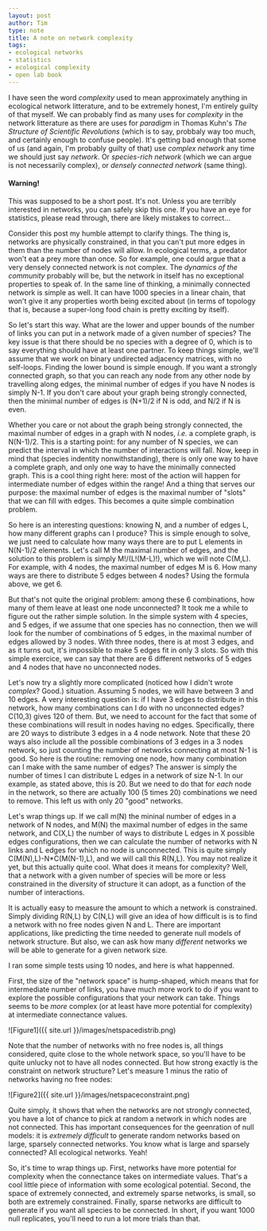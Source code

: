 ```yaml
---
layout: post
author: Tim
type: note
title: A note on network complexity
tags:
- ecological networks
- statistics
- ecological complexity
- open lab book
---
```


I have seen the word *complexity* used to mean approximately anything in
ecological network litterature, and to be  extremely honest, I'm entirely guilty
of that myself. We can probably find as many uses for *complexity* in the
network litterature as there are uses for *paradigm* in Thomas Kuhn's *The
Structure of Scientific Revolutions* (which is to say, probbaly way too much,
and certainly enough to confuse people). It's getting bad enough that some
of us (and again, I'm probably guilty of that) use *complex network* any time we
should just say *network*. Or *species-rich network* (which we can argue is not
necessarily complex), or *densely connected network* (same thing). 

<div class="alert alert-info">
<h4>Warning!</h4>
This was supposed to be a short post. It's not. Unless you are terribly interested in networks, you can safely skip this one. If you have an eye for statistics, please read through, there are likely mistakes to correct...</div>


Consider this post my humble attempt to clarify things. The thing is, networks
are physically constrained, in that you can't put more edges in them than the
number of nodes will allow. In ecological terms, a predator won't eat a prey
more than once. So for example, one could argue that a very densely connected
network is not complex. The *dynamics of the community* probably will be, but
the network in itself has no exceptional properties to speak of. In the same
line of thinking, a minimally connected network is simple as well. It can have
1000 species in a linear chain, that won't give it any properties worth being
excited about (in terms of topology that is, because a super-long food chain is
pretty exciting by itself).

So let's start this way. What are the lower and upper bounds of the number of
links you can put in a network made of a given number of species? The key issue
is that there should be no species with a degree of 0, which is to say
everything should have at least one partner. To keep things simple, we'll assume
that we work on binary undirected adjacency matrices, with no self-loops.
Finding the lower bound is simple enough. If you want a strongly connected
graph, so that you can reach any node from any other node by travelling along
edges, the minimal number of edges if you have N nodes is simply N-1. If you
don't care about your graph being strongly connected, then the minimal number of
edges is (N+1)/2 if N is odd, and N/2 if N is even.

Whether you care or not about the graph being strongly connected, the maximal
number of edges in a graph with N nodes, *i.e.* a complete graph, is N(N-1)/2.
This is a starting point: for any number of N species, we can predict the
interval in which the number of interactions will fall. Now, keep in mind that
(species indentity nonwithstanding), there is only one way to have a complete
graph, and only one way to have the minimally connected graph. This is a cool
thing right here: most of the action will happen for intermediate number of
edges within the range! And a thing that serves our purpose: the maximal number
of edges is the maximal number of "slots" that we can fill with edges. This
becomes a quite simple combination problem.

So here is an interesting questions: knowing N, and a number of edges L, how
many different graphs can I produce? This is simple enough to solve, we just
need to calculate how many ways there are to put L elements in N(N-1)/2
elements. Let's call M the maximal number of edges, and the solution to this
problem is simply M!/(L!(M-L)!), which we will note C(M,L). For example, with
4 nodes, the maximal number of edges M is 6. How many ways are there to
distribute 5 edges between 4 nodes? Using the formula above, we get 6.

But that's not quite the original problem: among these 6 combinations, how many
of them leave at least one node unconnected? It took me a while to figure out
the rather simple solution. In the simple system with 4 species, and 5 edges, if
we assume that one species has no connection, then we will look for the number
of combinations of 5 edges, in the maximal number of edges allowed by 3 nodes.
With three nodes, there is at most 3 edges, and as it turns out, it's impossible
to make 5 edges fit in only 3 slots. So with this simple exercice, we can say
that there are 6 different networks of 5 edges and 4 nodes that have no
unconnected nodes.

Let's now try a slightly more complicated (noticed how I didn't wrote *complex*?
Good.) situation. Assuming 5 nodes, we will have between 3 and 10 edges.
A very interesting question is: if I have 3 edges to distribute in this network,
how many combinations can I do with no unconnected edges? C(10,3) gives 120 of
them. But, we need to account for the fact that some of these combinations
will result in nodes having no edges. Specifically, there are 20 ways to
distribute 3 edges in a 4 node network. Note that these 20 ways also include
all the possible combinations of 3 edges in a 3 nodes network, so just
counting the number of networks connecting at most N-1 is good. So here is the
routine: removing one node, how many combination can I make with the same
number of edges? The answer is simply the number of times I can distribute
L edges in a network of size N-1. In our example, as stated above, this is 20.
But we need to do that for *each* node in the network, so there are actually
100 (5 times 20) combinations we need to remove. This left us with only 20
"good" networks.

Let's wrap things up. If we call m(N) the mininal number of edges in a network
of N nodes, and M(N) the maximal number of edges in the same network, and C(X,L)
the number of ways to distribute L edges in X possible edges configurations,
then we can calculate the number of networks with N links and L edges for
which no node is unconnected. This is quite simply C(M(N),L)-N*C(M(N-1),L),
and we will call this R(N,L). You may not realize it yet, but this actually
quite cool. What does it means for complexity? Well, that	a network with
a given number of species will be more or less constrained in the diversity of
structure it can adopt, as a function of the number of interactions.

It is actually easy to measure the amount to which a network is constrained.
Simply dividing R(N,L) by C(N,L) will give an idea of how difficult is is to
find a network with no free nodes given N and L. There are important
applications, like predicting the time needed to generate null models of network
structure. But also, we can ask how many *different* networks we will be able to
generate for a given network size.

I ran some simple tests using 10 nodes, and here is what happenned.

First, the size of the "network space" is hump-shaped, which means that for
intermediate number of links, you have much more work to do if you want to
explore the possible configurations that your network can take. Things seems to
be *more* complex (or at least have more potential for complexity) at
intermediate connectance values.

![Figure1]({{ site.url }}/images/netspacedistrib.png)

Note that the number of networks with no free nodes is, all things considered,
quite close to the whole network space, so you'll have to be quite unlucky
not to have all nodes connected. But how strong exactly is the constraint
on network structure? Let's measure 1 minus the ratio of networks having no
free nodes:

![Figure2]({{ site.url }}/images/netspaceconstraint.png)

Quite simply, it shows that when the networks are not strongly connected, you
have a lot of chance to pick at random a network in which nodes are not
connected. This has important consequences for the geenration of null models: it
is *extremely difficult* to generate random networks based on large, sparsely
connected networks. You know what is large and sparsely connected? All
ecological networks. Yeah!

So, it's time to wrap things up. First, networks have more potential for
complexity when the connectance takes on intermediate values. That's a cool
little piece of information with some ecological potential. Second, the space of
extremely connected, and extremely sparse networks, is small, so both are
extremely constrained. Finally, sparse networks are difficult to generate if you
want all species to be connected. In short, if you want 1000 null replicates,
you'll need to run a lot more trials than that.
